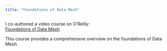 ```yaml
---
title: "Foundations of Data Mesh"
---
```


I co-authored a video course on O’Reilly:  
[Foundations of Data Mesh](https://www.oreilly.com/library/view/foundations-of-data/0636920971191/)

This course provides a comprehensive overview on the foundations of Data Mesh.
